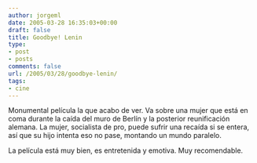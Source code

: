 ```yaml
---
author: jorgeml
date: 2005-03-28 16:35:03+00:00
draft: false
title: Goodbye! Lenin
type: 
- post
- posts
comments: false
url: /2005/03/28/goodbye-lenin/
tags:
- cine
---
```


Monumental película la que acabo de ver. Va sobre una mujer que está en coma durante la caída del muro de Berlín y la posterior reunificación alemana. La mujer, socialista de pro, puede sufrir una recaída si se entera, así que su hijo intenta eso no pase, montando un mundo paralelo.

La película está muy bien, es entretenida y emotiva. Muy recomendable.
